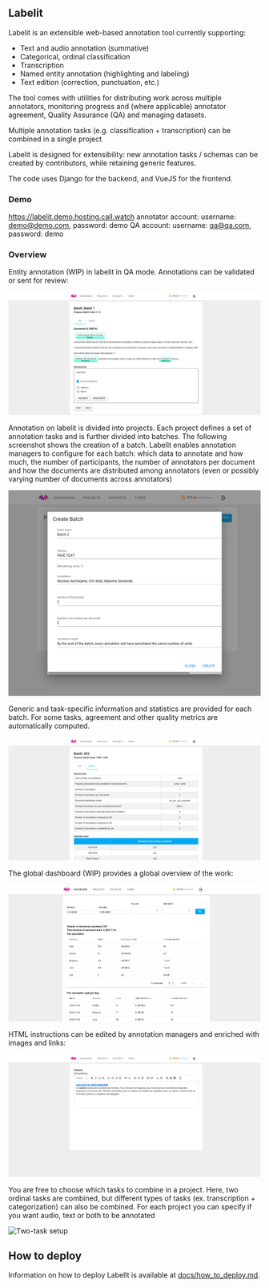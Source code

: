 ## Labelit

Labelit is an extensible web-based annotation tool currently supporting:

* Text and audio annotation (summative)
* Categorical, ordinal classification
* Transcription
* Named entity annotation (highlighting and labeling)
* Text edition (correction, punctuation, etc.)

The tool comes with utilities for distributing work across multiple annotators,
monitoring progress and (where applicable) annotator agreement, Quality Assurance (QA)
 and managing datasets.

Multiple annotation tasks (e.g. classification + transcription) can be combined
in a single project

Labelit is designed for extensibility: new annotation tasks / schemas
can be created by contributors, while retaining generic features.

The code uses Django for the backend, and VueJS for the frontend.

### Demo

https://labelit.demo.hosting.call.watch
annotator account: username: demo@demo.com, password: demo
QA account: username: qa@qa.com, password: demo

### Overview

Entity annotation (WIP) in labelit in QA mode. Annotations can be validated or sent for review:

![Entity annotation](./screenshots/entities_qa.png)

Annotation on labelit is divided into projects. Each project defines a set of annotation tasks and is further 
divided into batches. The following screenshot shows the creation of a batch. Labelit
enables annotation managers to configure for each batch: which data to annotate and how much, the number of participants,
the number of annotators per document and how the documents are distributed among annotators (even or possibly varying
number of documents across annotators)

![Batch creation](./screenshots/batch_creation.png)

Generic and task-specific information and statistics are provided for each batch.
For some tasks, agreement and other quality metrics are automatically computed.

![Batch stats](./screenshots/batch_stats.png)

The global dashboard (WIP) provides a global overview of the work:

![Stats dashboard](./screenshots/stats_dashboard.png)

HTML instructions can be edited by annotation managers and enriched with images and links:

![Guidelines](./screenshots/annotation_task_guidelines.png)

You are free to choose which tasks to combine in a project. Here, two ordinal tasks are combined, but different
types of tasks (ex. transcription + categorization) can also be combined. For each project you can specify if you want
audio, text or both to be annotated

![Two-task setup](./screenshots/qa_multi_task_ordinal_annotation.png)

## How to deploy

Information on how to deploy LabelIt is available at [docs/how_to_deploy.md](docs/how_to_deploy.md).


